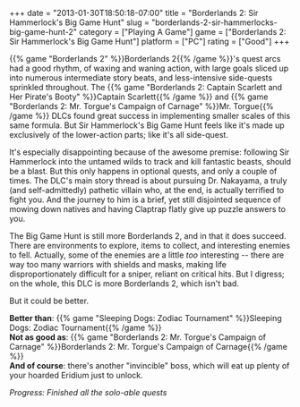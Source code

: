 +++
date = "2013-01-30T18:50:18-07:00"
title = "Borderlands 2: Sir Hammerlock's Big Game Hunt"
slug = "borderlands-2-sir-hammerlocks-big-game-hunt-2"
category = ["Playing A Game"]
game = ["Borderlands 2: Sir Hammerlock's Big Game Hunt"]
platform = ["PC"]
rating = ["Good"]
+++

{{% game "Borderlands 2" %}}Borderlands 2{{% /game %}}'s quest arcs had a good rhythm, of waxing and waning action, with large goals sliced up into numerous intermediate story beats, and less-intensive side-quests sprinkled throughout.  The {{% game "Borderlands 2: Captain Scarlett and Her Pirate's Booty" %}}Captain Scarlett{{% /game %}} and {{% game "Borderlands 2: Mr. Torgue's Campaign of Carnage" %}}Mr. Torgue{{% /game %}} DLCs found great success in implementing smaller scales of this same formula.  But Sir Hammerlock's Big Game Hunt feels like it's made up exclusively of the lower-action parts; like it's all side-quest.

It's especially disappointing because of the awesome premise: following Sir Hammerlock into the untamed wilds to track and kill fantastic beasts, should be a blast.  But this only happens in optional quests, and only a couple of times.  The DLC's main story thread is about pursuing Dr. Nakayama, a truly (and self-admittedly) pathetic villain who, at the end, is actually terrified to fight you.  And the journey to him is a brief, yet still disjointed sequence of mowing down natives and having Claptrap flatly give up puzzle answers to you.

The Big Game Hunt is still more Borderlands 2, and in that it does succeed.  There are environments to explore, items to collect, and interesting enemies to fell.  Actually, some of the enemies are a little <i>too</i> interesting -- there are way too many warriors with shields and masks, making life disproportionately difficult for a sniper, reliant on critical hits.  But I digress; on the whole, this DLC is more Borderlands 2, which isn't bad.

But it could be better.

<b>Better than</b>: {{% game "Sleeping Dogs: Zodiac Tournament" %}}Sleeping Dogs: Zodiac Tournament{{% /game %}}  
<b>Not as good as</b>: {{% game "Borderlands 2: Mr. Torgue's Campaign of Carnage" %}}Borderlands 2: Mr. Torgue's Campaign of Carnage{{% /game %}}  
<b>And of course</b>: there's another "invincible" boss, which will eat up plenty of your hoarded Eridium just to unlock.

<i>Progress: Finished all the solo-able quests</i>